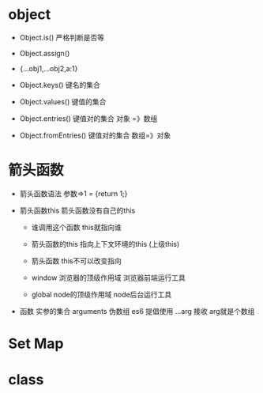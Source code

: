 # object
- Object.is()  严格判断是否等
- Object.assign()
 - {...obj1,...obj2,a:1}

 - Object.keys()   键名的集合
 - Object.values()  键值的集合
 - Object.entries()  键值对的集合   对象 =》数组
 - Object.fromEntries()     键值对的集合   数组=》对象

 # 箭头函数
 - 箭头函数语法   参数=>1 =  {return 1;}
 - 箭头函数this  箭头函数没有自己的this
     - 谁调用这个函数 this就指向谁

     - 箭头函数的this  指向上下文环境的this (上级this)
     - 箭头函数 this不可以改变指向
     - window  浏览器的顶级作用域  浏览器前端运行工具
     - global   node的顶级作用域  node后台运行工具

- 函数 实参的集合 arguments 伪数组  es6 提倡使用  ...arg 接收 arg就是个数组

# Set  Map
# class
